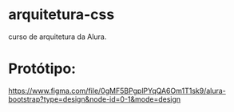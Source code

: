 # arquitetura-css
curso de arquitetura da Alura. 

# Protótipo: 
https://www.figma.com/file/0gMF5BPgplPYqQA6Om1T1sk9/alura-bootstrap?type=design&node-id=0-1&mode=design
